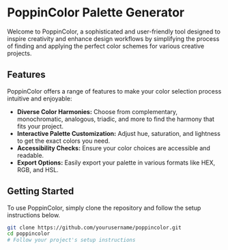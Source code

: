 # PoppinColor Palette Generator

Welcome to PoppinColor, a sophisticated and user-friendly tool designed to inspire creativity and enhance design workflows by simplifying the process of finding and applying the perfect color schemes for various creative projects.

## Features

PoppinColor offers a range of features to make your color selection process intuitive and enjoyable:

- **Diverse Color Harmonies:** Choose from complementary, monochromatic, analogous, triadic, and more to find the harmony that fits your project.
- **Interactive Palette Customization:** Adjust hue, saturation, and lightness to get the exact colors you need.
- **Accessibility Checks:** Ensure your color choices are accessible and readable.
- **Export Options:** Easily export your palette in various formats like HEX, RGB, and HSL.

## Getting Started

To use PoppinColor, simply clone the repository and follow the setup instructions below.

```bash
git clone https://github.com/yourusername/poppincolor.git
cd poppincolor
# Follow your project's setup instructions
